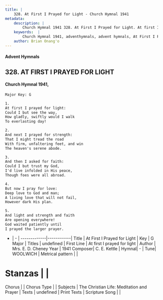 ```yaml
---
title: |
    328. At First I Prayed for Light - Church Hymnal 1941
metadata:
    description: |
        Church Hymnal 1941 328. At First I Prayed for Light. At first I prayed for light: Could I but see the way, How gladly, swiftly would I walk To everlasting day! 
    keywords:  |
        Church Hymnal 1941, adventhymnals, advent hymnals, At First I Prayed for Light, At first I prayed for light. 
    author: Brian Onang'o
---
```


#### Advent Hymnals
## 328. AT FIRST I PRAYED FOR LIGHT
####  Church Hymnal 1941,

```txt
Major Key: G

1.
At first I prayed for light:
Could I but see the way,
How gladly, swiftly would I walk
To everlasting day!

2.
And next I prayed for strength:
That I might tread the road
With firm, unfaltering feet, and win
The heaven's serene abode.

3.
And then I asked for faith:
Could I but trust my God,
I'd live infolded in His peace,
Though foes were all abroad.

4.
But now I pray for love:
Deep love to God and man;
A living love that will not fail,
However dark His plan.

5.
And light and strength and faith
Are opening everywhere!
God waited patiently until
I prayed the larger prayer.

```

- |   -  |
-------------|------------|
Title | At First I Prayed for Light |
Key | G Major |
Titles | undefined |
First Line | At first I prayed for light |
Author | Mrs. E. D. Cheney
Year | 1941
Composer| C. E. Kettle |
Hymnal|  - |
Tune| WOOLWICH |
Metrical pattern | |
# Stanzas |  |
Chorus |  |
Chorus Type |  |
Subjects | The Christian Life: Meditation and Prayer |
Texts | undefined |
Print Texts | 
Scripture Song |  |
    
